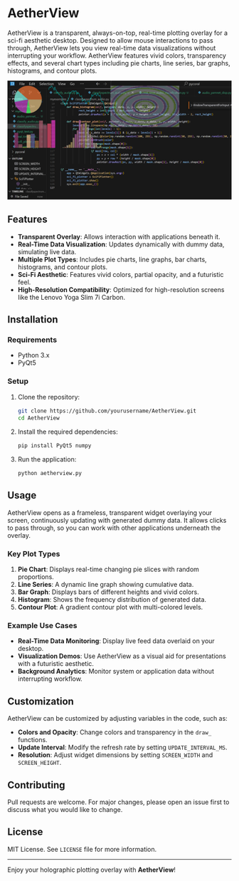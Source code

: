 # AetherView

AetherView is a transparent, always-on-top, real-time plotting overlay for a sci-fi aesthetic desktop. Designed to allow mouse interactions to pass through, AetherView lets you view real-time data visualizations without interrupting your workflow. AetherView features vivid colors, transparency effects, and several chart types including pie charts, line series, bar graphs, histograms, and contour plots.

![screenshot](imgs/vis.png)

## Features
- **Transparent Overlay**: Allows interaction with applications beneath it.
- **Real-Time Data Visualization**: Updates dynamically with dummy data, simulating live data.
- **Multiple Plot Types**: Includes pie charts, line graphs, bar charts, histograms, and contour plots.
- **Sci-Fi Aesthetic**: Features vivid colors, partial opacity, and a futuristic feel.
- **High-Resolution Compatibility**: Optimized for high-resolution screens like the Lenovo Yoga Slim 7i Carbon.

## Installation

### Requirements
- Python 3.x
- PyQt5

### Setup
1. Clone the repository:
   ```bash
   git clone https://github.com/yourusername/AetherView.git
   cd AetherView
   ```

2. Install the required dependencies:
   ```bash
   pip install PyQt5 numpy
   ```

3. Run the application:
   ```bash
   python aetherview.py
   ```

## Usage
AetherView opens as a frameless, transparent widget overlaying your screen, continuously updating with generated dummy data. It allows clicks to pass through, so you can work with other applications underneath the overlay.

### Key Plot Types
1. **Pie Chart**: Displays real-time changing pie slices with random proportions.
2. **Line Series**: A dynamic line graph showing cumulative data.
3. **Bar Graph**: Displays bars of different heights and vivid colors.
4. **Histogram**: Shows the frequency distribution of generated data.
5. **Contour Plot**: A gradient contour plot with multi-colored levels.

### Example Use Cases
- **Real-Time Data Monitoring**: Display live feed data overlaid on your desktop.
- **Visualization Demos**: Use AetherView as a visual aid for presentations with a futuristic aesthetic.
- **Background Analytics**: Monitor system or application data without interrupting workflow.

## Customization
AetherView can be customized by adjusting variables in the code, such as:
- **Colors and Opacity**: Change colors and transparency in the `draw_` functions.
- **Update Interval**: Modify the refresh rate by setting `UPDATE_INTERVAL_MS`.
- **Resolution**: Adjust widget dimensions by setting `SCREEN_WIDTH` and `SCREEN_HEIGHT`.

## Contributing
Pull requests are welcome. For major changes, please open an issue first to discuss what you would like to change.

## License
MIT License. See `LICENSE` file for more information.

---

Enjoy your holographic plotting overlay with **AetherView**!

